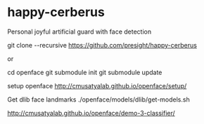 # happy-cerberus
Personal joyful artificial guard with face detection

git clone --recursive https://github.com/presight/happy-cerberus

or

cd openface
git submodule init
git submodule update

setup openface http://cmusatyalab.github.io/openface/setup/

 

Get dlib face landmarks
./openface/models/dlib/get-models.sh


http://cmusatyalab.github.io/openface/demo-3-classifier/
